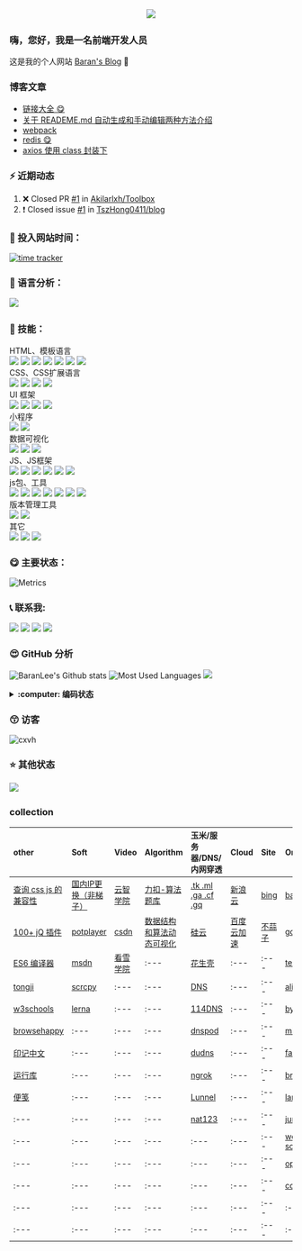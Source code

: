 <div align="center">
  <img src="https://cdn.jsdelivr.net/gh/cxvh/static/gif/20201201042317.webp">
</div>

### 嗨，您好，我是一名前端开发人员
这是我的个人网站 [Baran's Blog][website] 👋

### 博客文章
<!-- BLOG-POST-LIST:START -->
- [链接大全 😋](https://cxvh.com/2021/02/22/tool/README/)
- [关于 READEME.md 自动生成和手动编辑两种方法介绍](https://cxvh.com/2021/02/14/git/READEME/)
- [webpack](https://cxvh.com/2021/01/29/nodejs/webpack/)
- [redis 😋](https://cxvh.com/2021/01/27/database/redis/)
- [axios 使用 class 封装下](https://cxvh.com/2021/01/26/nodejs/axios/)
<!-- BLOG-POST-LIST:END -->

### :zap: 近期动态
<!--START_SECTION:activity-->
1. ❌ Closed PR [#1](https://github.com/Akilarlxh/Toolbox/pull/1) in [Akilarlxh/Toolbox](https://github.com/Akilarlxh/Toolbox)
2. ❗️ Closed issue [#1](https://github.com/TszHong0411/blog/issues/1) in [TszHong0411/blog](https://github.com/TszHong0411/blog)
<!--END_SECTION:activity-->


### :gem: 投入网站时间：
[![time tracker](https://wakatime.com/badge/gitlab/cxvh/blogs.svg)](https://wakatime.com/badge/gitlab/cxvh/blogs)

### :100: 语言分析：
<a href="https://wakatime.com"><img src="https://wakatime.com/share/@0cd260cc-6945-492b-a5b3-56b1bef40e51/6f6b5918-41bf-4055-a22e-11c7fcfc128a.png" /></a>

### :baby: 技能：
HTML、模板语言<br>
![](https://img.shields.io/badge/非常熟练-HTML-green) ![](https://img.shields.io/badge/熟练-YAML-lightgrey) ![](https://img.shields.io/badge/入门-PUG-success) ![](https://img.shields.io/badge/入门-EJS-important) ![](https://img.shields.io/badge/熟练-Freemarker-brightgreen) ![](https://img.shields.io/badge/熟练-Jsp-critical) ![](https://img.shields.io/badge/熟练-Volicity-informational)
<br>CSS、CSS扩展语言<br>
![](https://img.shields.io/badge/非常熟练-CSS-yellowgreen) ![](https://img.shields.io/badge/熟练-Sass/Scss-inactive) ![](https://img.shields.io/badge/熟练-Less-blue) ![](https://img.shields.io/badge/熟练-stylus-orange)
<br>UI 框架<br>
![](https://img.shields.io/badge/非常熟练-ElementUi-ff69b4)
![](https://img.shields.io/badge/非常熟练-Vant-9cf)
![](https://img.shields.io/badge/熟练-Bootstrap-green)
![](https://img.shields.io/badge/入门-Layui-lightgrey)
<br>小程序<br>
![](https://img.shields.io/badge/熟练-UNIapp-success)
![](https://img.shields.io/badge/熟练-微信小程序-important)
<br>数据可视化<br>
![](https://img.shields.io/badge/熟练-Echarts-brightgreen)
![](https://img.shields.io/badge/熟练-Svg-critical)
![](https://img.shields.io/badge/入门-Canvas-lightgrey)
<br>JS、JS框架<br>
![](https://img.shields.io/badge/非常熟练-JavaScript-brightgreen) ![](https://img.shields.io/badge/非常熟练-Vue-critical) ![](https://img.shields.io/badge/熟练-Nodejs-informational) ![](https://img.shields.io/badge/熟练-ES6-inactive) ![](https://img.shields.io/badge/熟练-Koa-9cf) ![](https://img.shields.io/badge/入门-React/RN-blueviolet)
<br>js包、工具<br>
![](https://img.shields.io/badge/非常熟练-Npm-informational)
![](https://img.shields.io/badge/非常熟练-Yarn-blueviolet)
![](https://img.shields.io/badge/熟练-webpack-green)
![](https://img.shields.io/badge/熟练-rollup-9cf)
![](https://img.shields.io/badge/熟练-eslint-inactive)
![](https://img.shields.io/badge/入门-babel-yellowgreen)
![](https://img.shields.io/badge/入门-脚手架开发-brightgreen)
<br>版本管理工具<br>
![](https://img.shields.io/badge/非常熟练-Git-lightgrey)
![](https://img.shields.io/badge/熟练-Svn-lightgrey)
<br>其它<br>
![](https://img.shields.io/badge/熟练-nginx-ff69b4)
![](https://img.shields.io/badge/入门-shell-success)
![](https://img.shields.io/badge/熟练-vscode-critical)

### :yum: 主要状态：
![Metrics](https://metrics.lecoq.io/cxvh?template=classic&config.timezone=Asia%2FShanghai&config.animated=true)

<!-- ### 🎧 播放
<iframe frameborder="no" border="0" marginwidth="0" marginheight="0" width=430 height=86 src="//music.163.com/outchain/player?type=2&id=34280405&auto=0&height=66"></iframe> -->

### :telephone_receiver: 联系我:
[<img src="https://img.shields.io/twitter/follow/baran31236600?logo=twitter&style=for-the-badge" height="22" />][twitter]
[<img src="https://cdn.jsdelivr.net/gh/cxvh/static/svg/mail.svg" width="22" />][mail]
[<img src="https://cdn.jsdelivr.net/gh/cxvh/static/svg/QQ.svg" width="22" />][qq]
[<img src="https://cdn.jsdelivr.net/npm/simple-icons@3.0.1/icons/codesandbox.svg" width="22" />][codesandbox]

### :heart_eyes: GitHub 分析
![BaranLee's Github stats](https://github-readme-stats.vercel.app/api?username=cxvh&theme=dark&show_icons=true)
![Most Used Languages](https://github-readme-stats.vercel.app/api/top-langs?username=cxvh&theme=flag-india&show_icons=true&locale=en&layout=compact)
![](https://github-readme-streak-stats.herokuapp.com/?user=cxvh)



<details>
  <summary><b> :computer: 编码状态</b></summary>
<!--START_SECTION:waka-->
![Profile Views](http://img.shields.io/badge/Profile%20Views-200-blue)

**🐱 My Github Data** 

> 🏆 122 Contributions in the Year 2021
 > 
> 📦 235.8 kB Used in Github's Storage 
 > 
> 🚫 Not Opted to Hire
 > 
> 📜 51 Public Repositories 
 > 
> 🔑 6 Private Repositories  
 > 
**I'm a Night 🦉** 

```text
🌞 Morning    6 commits      ███░░░░░░░░░░░░░░░░░░░░░░   13.33% 
🌆 Daytime    10 commits     █████░░░░░░░░░░░░░░░░░░░░   22.22% 
🌃 Evening    9 commits      █████░░░░░░░░░░░░░░░░░░░░   20.0% 
🌙 Night      20 commits     ███████████░░░░░░░░░░░░░░   44.44%

```
📅 **I'm Most Productive on Wednesday** 

```text
Monday       6 commits      ███░░░░░░░░░░░░░░░░░░░░░░   13.33% 
Tuesday      8 commits      ████░░░░░░░░░░░░░░░░░░░░░   17.78% 
Wednesday    11 commits     ██████░░░░░░░░░░░░░░░░░░░   24.44% 
Thursday     1 commits      ░░░░░░░░░░░░░░░░░░░░░░░░░   2.22% 
Friday       2 commits      █░░░░░░░░░░░░░░░░░░░░░░░░   4.44% 
Saturday     6 commits      ███░░░░░░░░░░░░░░░░░░░░░░   13.33% 
Sunday       11 commits     ██████░░░░░░░░░░░░░░░░░░░   24.44%

```


📊 **This Week I Spent My Time On** 

```text
⌚︎ Time Zone: Asia/Shanghai

💬 Programming Languages: 
Pug                      16 hrs 18 mins      ███████░░░░░░░░░░░░░░░░░░   29.36% 
YAML                     13 hrs 9 mins       ██████░░░░░░░░░░░░░░░░░░░   23.68% 
Markdown                 12 hrs 4 mins       █████░░░░░░░░░░░░░░░░░░░░   21.74% 
JavaScript               5 hrs 50 mins       ██░░░░░░░░░░░░░░░░░░░░░░░   10.52% 
Stylus                   4 hrs 31 mins       ██░░░░░░░░░░░░░░░░░░░░░░░   8.16%

🔥 Editors: 
VS Code                  55 hrs 32 mins      █████████████████████████   100.0%

🐱‍💻 Projects: 
blog                     46 hrs 55 mins      █████████████████████░░░░   84.47% 
test                     4 hrs 15 mins       ██░░░░░░░░░░░░░░░░░░░░░░░   7.67% 
WOW                      1 hr 29 mins        ░░░░░░░░░░░░░░░░░░░░░░░░░   2.68% 
python_all_api           23 mins             ░░░░░░░░░░░░░░░░░░░░░░░░░   0.71% 
Butterfly-card-history   20 mins             ░░░░░░░░░░░░░░░░░░░░░░░░░   0.61%

💻 Operating System: 
Windows                  55 hrs 32 mins      █████████████████████████   100.0%

```

**I Mostly Code in JavaScript** 

```text
JavaScript               14 repos            ████████████░░░░░░░░░░░░░   48.28% 
Vue                      6 repos             █████░░░░░░░░░░░░░░░░░░░░   20.69% 
HTML                     4 repos             ███░░░░░░░░░░░░░░░░░░░░░░   13.79% 
CSS                      2 repos             █░░░░░░░░░░░░░░░░░░░░░░░░   6.9% 
Python                   2 repos             █░░░░░░░░░░░░░░░░░░░░░░░░   6.9%

```


**Timeline**

![Chart not found](https://raw.githubusercontent.com/cxvh/cxvh/main/charts/bar_graph.png) 


<!--END_SECTION:waka-->
</details>

### :kissing_smiling_eyes: 访客
![cxvh](https://komarev.com/ghpvc/?username=cxvh&label=Profile%20views&color=0e75b6&style=flat)

### :star: 其他状态
[<img src="https://github-profile-trophy.vercel.app/?username=cxvh&theme=juicyfresh" />](https://github.com/ryo-ma/github-profile-trophy)  

### collection
| other                                                        | Soft                                                         | Video                                                  | Algorithm                                                | 玉米/服务器/DNS/内网穿透                               | Cloud                                | Site                                                         | Organizations                                             | Chat                            |
| :----------------------------------------------------------- | :----------------------------------------------------------- | :----------------------------------------------------- | :------------------------------------------------------- | :----------------------------------------------------- | :----------------------------------- | :----------------------------------------------------------- | :-------------------------------------------------------- | :------------------------------ |
| [查询 css js 的兼容性](https://caniuse.com/)                 | [国内IP更换（非梯子）](http://blog.sina.com.cn/u/5265179322) | [云智学院](https://abcxueyuan.baidu.com/#/line_course) | [力扣-算法题库](https://leetcode-cn.com/problemset/all/) | [.tk .ml .ga .cf .gq](http://www.dot.tk/zh/index.html) | [新浪云](https://www.sinacloud.com/) | [bing](https://www.bing.com/webmasters/crawlcontrol?siteUrl=https://www.cxvh.com/) | [baidu](https://github.com/baidu)                         | [skype](https://web.skype.com/) |
| [100+ jQ 插件](http://www.ijquery.cn/?cat=2)                 | [potplayer](http://potplayer.daum.net/?lang=zh_CN)           | [csdn](https://edu.csdn.net/course)                    | [数据结构和算法动态可视化](https://visualgo.net/zh)      | [硅云](https://www.vpsor.cn/)                          | [百度云加速](https://su.baidu.com/)  | [不蒜子](https://busuanzi.ibruce.info/)                      | [google](https://github.com/google)                       | [wechat](https://wx.qq.com/)    |
| [ES6 编译器](https://google.github.io/traceur-compiler/demo/repl.html) | [msdn](https://msdn.itellyou.cn/)                            | [看雪学院](https://www.pediy.com/)                     | :---                                                     | [花生壳](https://hsk.oray.com/)                        | :---                                 | :---                                                         | [tencent](https://github.com/tencent)                     | :---                            |
| [tongji](https://tongji.baidu.com/research/site)             | [scrcpy](https://github.com/Genymobile/scrcpy)               | :---                                                   | :---                                                     | [DNS](https://www.dns.com/)                            | :---                                 | :---                                                         | [alibaba](https://github.com/alibaba)                     | :---                            |
| [w3schools](https://www.w3schools.com/)                      | [lerna](https://github.com/lerna/)                           | :---                                                   | :---                                                     | [114DNS](http://www.114dns.com/)                       | :---                                 | :---                                                         | [bytedance](https://github.com/bytedance)                 | :---                            |
| [browsehappy](https://browsehappy.com/)                      | :---                                                         | :---                                                   | :---                                                     | [dnspod](dnspod.cn)                                    | :---                                 | :---                                                         | [microsoft](https://github.com/microsoft)                 | :---                            |
| [印记中文](https://docschina.org/)                           | :---                                                         | :---                                                   | :---                                                     | [dudns](https://dudns.baidu.com/)                      | :---                                 | :---                                                         | [facebook](https://github.com/facebook/)                  | :---                            |
| [运行库](https://www.ali213.net/zhuanti/yxk/)                | :---                                                         | :---                                                   | :---                                                     | [ngrok](https://ngrok.com/)                            | :---                                 | :---                                                         | [brackets](https://github.com/brackets)                   | :---                            |
| [便笺](https://www.onenote.com/stickynotes)              | :---                                                         | :---                                                   | :---                                                     | [Lunnel](https://github.com/longXboy/lunnel)           | :---                                 | :---                                                         | [lantern](https://github.com/getlantern/lantern/releases) | :---                            |
| :---                                                         | :---                                                         | :---                                                   | :---                                                     | [nat123](http://www.nat123.com/)                       | :---                                 | :---                                                         | [jumpserver](https://github.com/jumpserver)               | :---                            |
| :---                                                         | :---                                                         | :---                                                   | :---                                                     | :---                                                   | :---                                 | :---                                                         | [weapp-socketio](https://github.com/weapp-socketio)       | :---                            |
| :---                                                         | :---                                                         | :---                                                   | :---                                                     | :---                                                   | :---                                 | :---                                                         | [openatx](https://github.com/openatx)                     | :---                            |
| :---                                                         | :---                                                         | :---                                                   | :---                                                     | :---                                                   | :---                                 | :---                                                         | [code吧](https://github.com/code-ba)                      | :---                            |
| :---                                                         | :---                                                         | :---                                                   | :---                                                     | :---                                                   | :---                                 | :---                                                         | :---                                                      | :---                            |
| :---                                                         | :---                                                         | :---                                                   | :---                                                     | :---                                                   | :---                                 | :---                                                         | :---                                                      | :---                            |


[website]: https://cxvh.com/
[qq]: http://wpa.qq.com/msgrd?v=3&uin=630749264&site=qq&menu=yes
[mail]: mailto:630749264@qq.com
[twitter]: https://twitter.com/baran31236600
[codesandbox]: https://codesandbox.com/cxvh

